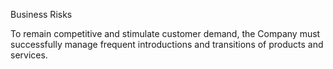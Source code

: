 Business Risks

To remain competitive and stimulate customer demand, the Company must successfully manage frequent introductions
and transitions of products and services.